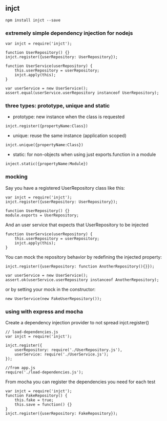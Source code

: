 ## injct

```
npm install injct --save
```

### extremely simple dependency injection for nodejs

```
var injct = require('injct');

function UserRepository() {}
injct.register({userRepository: UserRepository});

function UserService(userRepository) {
    this.userRepository = userRepository;
    injct.apply(this);
}

var userService = new UserService();
assert.equal(userService.userRepository instanceof UserRepository);
```

### three types: prototype, unique and static

* prototype: new instance when the class is requested
```
injct.register({propertyName:Class})
```
* unique: reuse the same instance (application scoped)
```
injct.unique({propertyName:Class})
```
* static: for non-objects when using just exports.function in a module
```
inject.static({propertyName:Module})
```

### mocking

Say you have a registered UserRepository class like this:
```
var injct = require('injct');
injct.register({userRepository: UserRepository});

function UserRepository() {}
module.exports = UserRepository;
```

And an user service that expects that UserRepository to be injected
```
function UserService(userRepository) {
    this.userRepository = userRepository;
    injct.apply(this);
}
```

You can mock the repository behavior by redefining the injected property:

```
injct.register({userRepository: function AnotherRepository(){}});

var userService = new UserService();
assert.ok(userService.userRepository instanceof AnotherRepository);
```

or by setting your mock in the constructor:

```
new UserService(new FakeUserRepository());
```

### using with express and mocha

Create a dependency injection provider to not spread injct.register()

```
// load-dependencies.js
var injct = require('injct');

injct.register({
    userRepository: require('./UserRepository.js'),
    userService: require('./UserService.js');
});

//from app.js
require('./load-dependencies.js');
```

From mocha you can register the dependencies you need for each test

```
var injct = require('injct');
function FakeRepository() {
    this.fake = true;
    this.save = function() {}
}
injct.register({userRepository: FakeRepository});

```

